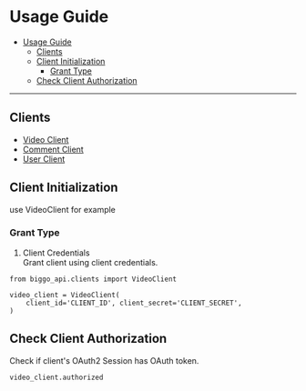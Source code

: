 # Usage Guide
- [Usage Guide](#usage-guide)
  - [Clients](#clients)
  - [Client Initialization](#client-initialization)
    - [Grant Type](#grant-type)
  - [Check Client Authorization](#check-client-authorization)

---
## Clients
- [Video Client](video.md)
- [Comment Client](comment.md)
- [User Client](user.md)

## Client Initialization
use VideoClient for example
### Grant Type
1. Client Credentials  
Grant client using client credentials.
```
from biggo_api.clients import VideoClient

video_client = VideoClient(
    client_id='CLIENT_ID', client_secret='CLIENT_SECRET',
)
```
## Check Client Authorization
Check if client's OAuth2 Session has OAuth token.
```
video_client.authorized
```